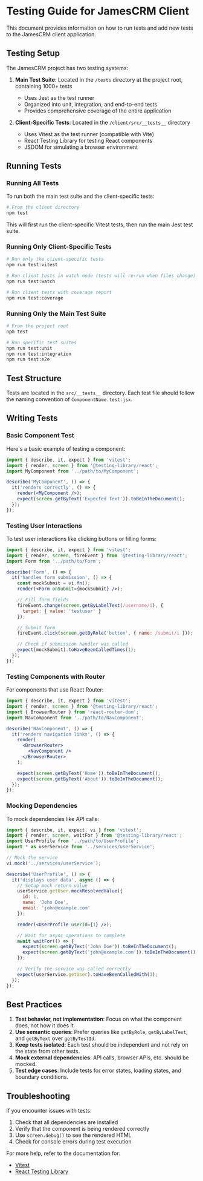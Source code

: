 # Testing Guide for JamesCRM Client

This document provides information on how to run tests and add new tests to the JamesCRM client application.

## Testing Setup

The JamesCRM project has two testing systems:

1. **Main Test Suite**: Located in the `/tests` directory at the project root, containing 1000+ tests
   - Uses Jest as the test runner
   - Organized into unit, integration, and end-to-end tests
   - Provides comprehensive coverage of the entire application

2. **Client-Specific Tests**: Located in the `/client/src/__tests__` directory
   - Uses Vitest as the test runner (compatible with Vite)
   - React Testing Library for testing React components
   - JSDOM for simulating a browser environment

## Running Tests

### Running All Tests

To run both the main test suite and the client-specific tests:

```bash
# From the client directory
npm test
```

This will first run the client-specific Vitest tests, then run the main Jest test suite.

### Running Only Client-Specific Tests

```bash
# Run only the client-specific tests
npm run test:vitest

# Run client tests in watch mode (tests will re-run when files change)
npm run test:watch

# Run client tests with coverage report
npm run test:coverage
```

### Running Only the Main Test Suite

```bash
# From the project root
npm test

# Run specific test suites
npm run test:unit
npm run test:integration
npm run test:e2e
```

## Test Structure

Tests are located in the `src/__tests__` directory. Each test file should follow the naming convention of `ComponentName.test.jsx`.

## Writing Tests

### Basic Component Test

Here's a basic example of testing a component:

```jsx
import { describe, it, expect } from 'vitest';
import { render, screen } from '@testing-library/react';
import MyComponent from '../path/to/MyComponent';

describe('MyComponent', () => {
  it('renders correctly', () => {
    render(<MyComponent />);
    expect(screen.getByText('Expected Text')).toBeInTheDocument();
  });
});
```

### Testing User Interactions

To test user interactions like clicking buttons or filling forms:

```jsx
import { describe, it, expect } from 'vitest';
import { render, screen, fireEvent } from '@testing-library/react';
import Form from '../path/to/Form';

describe('Form', () => {
  it('handles form submission', () => {
    const mockSubmit = vi.fn();
    render(<Form onSubmit={mockSubmit} />);

    // Fill form fields
    fireEvent.change(screen.getByLabelText(/username/i), {
      target: { value: 'testuser' }
    });

    // Submit form
    fireEvent.click(screen.getByRole('button', { name: /submit/i }));

    // Check if submission handler was called
    expect(mockSubmit).toHaveBeenCalledTimes(1);
  });
});
```

### Testing Components with Router

For components that use React Router:

```jsx
import { describe, it, expect } from 'vitest';
import { render, screen } from '@testing-library/react';
import { BrowserRouter } from 'react-router-dom';
import NavComponent from '../path/to/NavComponent';

describe('NavComponent', () => {
  it('renders navigation links', () => {
    render(
      <BrowserRouter>
        <NavComponent />
      </BrowserRouter>
    );

    expect(screen.getByText('Home')).toBeInTheDocument();
    expect(screen.getByText('About')).toBeInTheDocument();
  });
});
```

### Mocking Dependencies

To mock dependencies like API calls:

```jsx
import { describe, it, expect, vi } from 'vitest';
import { render, screen, waitFor } from '@testing-library/react';
import UserProfile from '../path/to/UserProfile';
import * as userService from '../services/userService';

// Mock the service
vi.mock('../services/userService');

describe('UserProfile', () => {
  it('displays user data', async () => {
    // Setup mock return value
    userService.getUser.mockResolvedValue({
      id: 1,
      name: 'John Doe',
      email: 'john@example.com'
    });

    render(<UserProfile userId={1} />);

    // Wait for async operations to complete
    await waitFor(() => {
      expect(screen.getByText('John Doe')).toBeInTheDocument();
      expect(screen.getByText('john@example.com')).toBeInTheDocument();
    });

    // Verify the service was called correctly
    expect(userService.getUser).toHaveBeenCalledWith(1);
  });
});
```

## Best Practices

1. **Test behavior, not implementation**: Focus on what the component does, not how it does it.
2. **Use semantic queries**: Prefer queries like `getByRole`, `getByLabelText`, and `getByText` over `getByTestId`.
3. **Keep tests isolated**: Each test should be independent and not rely on the state from other tests.
4. **Mock external dependencies**: API calls, browser APIs, etc. should be mocked.
5. **Test edge cases**: Include tests for error states, loading states, and boundary conditions.

## Troubleshooting

If you encounter issues with tests:

1. Check that all dependencies are installed
2. Verify that the component is being rendered correctly
3. Use `screen.debug()` to see the rendered HTML
4. Check for console errors during test execution

For more help, refer to the documentation for:
- [Vitest](https://vitest.dev/)
- [React Testing Library](https://testing-library.com/docs/react-testing-library/intro/)
